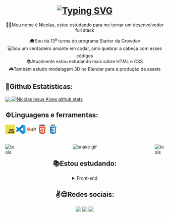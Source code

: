 <h1 align="center">
<a href="https://github.com/Nicolasiesus"><img src="https://readme-typing-svg.herokuapp.com?font=Fira+Code&size=23&pause=1000&width=435&lines=Ol%C3%A1a%2C+tudo+bom%3F+%F0%9F%91%8B%F0%9F%91%8B;Meu+nome+%C3%A9+N%C3%ADcolas+Iesus+Alves!%F0%9F%98%8E;Prazer+em+te+conhecer!+%F0%9F%98%8A" alt="Typing SVG" /></a>
</h1>

<p align="center">👨‍💻Meu nome é Nícolas, estou estudando para me tornar um desenvolvedor full stack</p>
<p align="center">
    🎓Sou da 13<sup>a</sup> turma do programa Starter da Growdev</br>
    💻Sou um verdadeiro amante em codar, amo quebrar a cabeça com esses códigos</br>
    📚Atualmente estou estudando mais sobre HTML e CSS</br>
    🎮Também estudo modelagem 3D no Blender para a produção de assets

</p>


## 👑Github Estatísticas:

<a href="https://github.com/Nicolasiesus">
  <img align="center" src="https://github-readme-stats.vercel.app/api/top-langs/?username=Nicolasiesus&theme=dracula&hide_langs_below=1" />
</a>

<a href="https://github.com/Nicolasiesus">
 <img align="center" src="https://github-readme-stats.vercel.app/api?username=Nicolasiesus&show_icons=true&theme=dracula&line_height=27" alt="Nicolas Iesus Alves github stats"/>
</a>


## ⚙Linguagens e ferramentas:

<code><img height="30" src="https://raw.githubusercontent.com/github/explore/80688e429a7d4ef2fca1e82350fe8e3517d3494d/topics/javascript/javascript.png"></code>
<code><img height="30" src="https://raw.githubusercontent.com/github/explore/80688e429a7d4ef2fca1e82350fe8e3517d3494d/topics/visual-studio-code/visual-studio-code.png"></code>
<code><img height="30" src="https://raw.githubusercontent.com/github/explore/80688e429a7d4ef2fca1e82350fe8e3517d3494d/topics/git/git.png"></code>
<code><img height="30" src="https://raw.githubusercontent.com/github/explore/80688e429a7d4ef2fca1e82350fe8e3517d3494d/topics/html/html.png"></code>
<code><img height="30" src="https://raw.githubusercontent.com/github/explore/80688e429a7d4ef2fca1e82350fe8e3517d3494d/topics/css/css.png"></code>

##

</div>


<img width="30" alt="tools" align="left" src="https://camo.githubusercontent.com/beb64ff21c883e318e4f5db5231c2ba4175705bea1c9249e82a41ab375db4f75/68747470733a2f2f6d65646961322e67697068792e636f6d2f6d656469612f51737347456d706b79454f684243623765312f67697068792e6769663f6369643d656366303565343761306e336769316266716e74716d6f62386739616964316f796a327772336473336d67373030626c267269643d67697068792e676966" />
<img width="30" alt="tools" align="right" src="https://camo.githubusercontent.com/beb64ff21c883e318e4f5db5231c2ba4175705bea1c9249e82a41ab375db4f75/68747470733a2f2f6d65646961322e67697068792e636f6d2f6d656469612f51737347456d706b79454f684243623765312f67697068792e6769663f6369643d656366303565343761306e336769316266716e74716d6f62386739616964316f796a327772336473336d67373030626c267269643d67697068792e676966" />

<div align="center"> 

![snake gif](https://github.com/Nicolasiesus/Nicolasiesus/blob/output/github-contribution-grid-snake.svg)


## 📚Estou estudando:
<details> <summary>Front-end</summary>
<ul>
  <li>
 HTML  
 </li>
   <li>
   CSS
 </li>
    <li>
   JAVASCRIPT
 </li>
    <li>
   GIT
 </li>
 
 </ul>

</details>

## ✌😎Redes sociais:

<div> 
  <a href="https://www.instagram.com/nicolas_iesus/" target="_blank"><img src="https://img.shields.io/badge/-Instagram-%23E4405F?style=for-the-badge&logo=instagram&logoColor=white" target="_blank"></a> 
  <a href = "mailto:nicolasiesus10@gmail.com"><img src="https://img.shields.io/badge/-Gmail-%23333?style=for-the-badge&logo=gmail&logoColor=white" target="_blank"></a>
  <a href="https://www.linkedin.com/in/n%C3%ADcolas-iesus-alves-670151252/" target="_blank"><img src="https://img.shields.io/badge/-LinkedIn-%230077B5?style=for-the-badge&logo=linkedin&logoColor=white" target="_blank"></a> 


